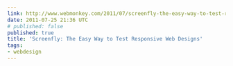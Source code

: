 ```yaml
---
link: http://www.webmonkey.com/2011/07/screenfly-the-easy-way-to-test-responsive-web-designs/
date: 2011-07-25 21:36 UTC
# published: false
published: true
title: 'Screenfly: The Easy Way to Test Responsive Web Designs'
tags:
- webdesign
---
```



